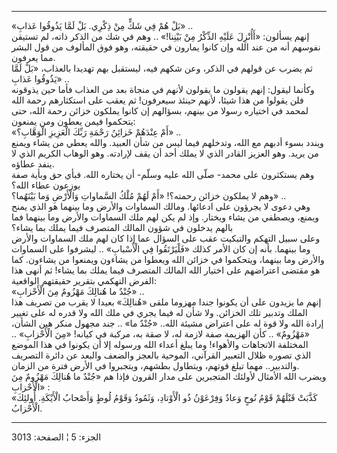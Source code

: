 ------------------------------------------------------------------------

«بَلْ هُمْ فِي شَكٍّ مِنْ ذِكْرِي. بَلْ لَمَّا يَذُوقُوا عَذابِ» ..  
إنهم يسألون: «أَأُنْزِلَ عَلَيْهِ الذِّكْرُ مِنْ بَيْنِنا!» .. وهم في شك من الذكر ذاته، لم
تستيقن نفوسهم أنه من عند الله وإن كانوا يمارون في حقيقته، وهو فوق
المألوف من قول البشر مما يعرفون.  
ثم يضرب عن قولهم في الذكر، وعن شكهم فيه، ليستقبل بهم تهديدا بالعذاب، «بَلْ
لَمَّا يَذُوقُوا عَذابِ» ..  
وكأنما ليقول: إنهم يقولون ما يقولون لأنهم في منجاة بعد من العذاب فأما
حين يذوقونه فلن يقولوا من هذا شيئا، لأنهم حينئذ سيعرفون! ثم يعقب على
استكثارهم رحمة الله لمحمد في اختياره رسولا من بينهم، بسؤالهم إن كانوا
يملكون خزائن رحمة الله، حتى يتحكموا فيمن يعطون ومن يمنعون:  
«أَمْ عِنْدَهُمْ خَزائِنُ رَحْمَةِ رَبِّكَ الْعَزِيزِ الْوَهَّابِ؟» ..  
ويندد بسوء أدبهم مع الله، وتدخلهم فيما ليس من شأن العبيد. والله يعطي من
يشاء ويمنع من يريد. وهو العزيز القادر الذي لا يملك أحد أن يقف لإرادته.
وهو الوهاب الكريم الذي لا ينفد عطاؤه.  
وهم يستكثرون على محمد- صلّى الله عليه وسلّم- أن يختاره الله. فبأي حق وبأية
صفة يوزعون عطاء الله؟  
وهم لا يملكون خزائن رحمته؟! «أَمْ لَهُمْ مُلْكُ السَّماواتِ وَالْأَرْضِ وَما بَيْنَهُما؟»
..  
وهي دعوى لا يجرؤون على ادعائها. ومالك السماوات والأرض وما بينهما هو الذي
يمنح ويمنع، ويصطفي من يشاء ويختار. وإذ لم يكن لهم ملك السماوات والأرض
وما بينهما فما بالهم يدخلون في شؤون المالك المتصرف فيما يملك بما يشاء؟  
وعلى سبيل التهكم والتبكيت عقب على السؤال عما إذا كان لهم ملك السماوات
والأرض وما بينهما. بأنه إن كان الأمر كذلك «فَلْيَرْتَقُوا فِي الْأَسْبابِ» ..
ليشرفوا على السماوات والأرض وما بينهما، ويتحكموا في خزائن الله ويعطوا من
يشاءون ويمنعوا من يشاءون. كما هو مقتضى اعتراضهم على اختيار الله المالك
المتصرف فيما يملك بما يشاء! ثم أنهى هذا الفرض التهكمي بتقرير حقيقتهم
الواقعية:  
«جُنْدٌ ما هُنالِكَ مَهْزُومٌ مِنَ الْأَحْزابِ» ..  
إنهم ما يزيدون على أن يكونوا جندا مهزوما ملقى «هُنالِكَ» بعيدا لا يقرب من
تصريف هذا الملك وتدبير تلك الخزائن. ولا شأن له فيما يجري في ملك الله ولا
قدره له على تغيير إرادة الله ولا قوة له على اعتراض مشيئة الله.. «جُنْدٌ ما»
.. جند مجهول منكر هين الشأن، «مَهْزُومٌ» .. كأن الهزيمة صفة لازمة له، لا صقة
به، مركبة في كيانه! «مِنَ الْأَحْزابِ» .. المختلفة الاتجاهات والأهواء! وما
يبلغ أعداء الله ورسوله إلا أن يكونوا في هذا الموضع الذي تصوره ظلال
التعبير القرآني، الموحية بالعجز والضعف والبعد عن دائرة التصريف
والتدبير.. مهما تبلغ قوتهم، ويتطاول بطشهم، ويتجبروا في الأرض فترة من
الزمان.  
ويضرب الله الأمثال لأولئك المتجبرين على مدار القرون فإذا هم «جُنْدٌ ما
هُنالِكَ مَهْزُومٌ مِنَ الْأَحْزابِ» :  
«كَذَّبَتْ قَبْلَهُمْ قَوْمُ نُوحٍ وَعادٌ وَفِرْعَوْنُ ذُو الْأَوْتادِ، وَثَمُودُ وَقَوْمُ لُوطٍ وَأَصْحابُ
الْأَيْكَةِ. أُولئِكَ الْأَحْزابُ.

------------------------------------------------------------------------

الجزء: 5 ¦ الصفحة: 3013
